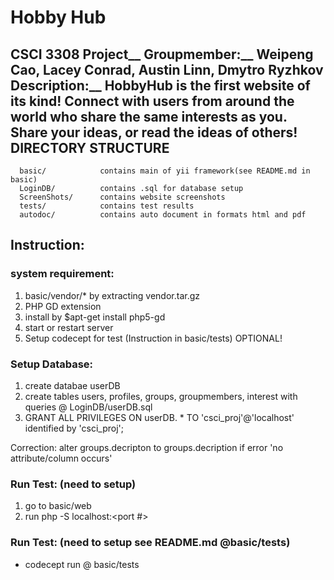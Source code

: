 # Hobby Hub
CSCI 3308 Project__
Groupmember:__
Weipeng Cao, Lacey Conrad, Austin Linn, Dmytro Ryzhkov
Description:__
HobbyHub is the first website of its kind! Connect with users from around the world who share the same interests as you. Share your ideas, or read the ideas of others!
DIRECTORY STRUCTURE
-------------------
      basic/            contains main of yii framework(see README.md in basic)
      LoginDB/          contains .sql for database setup
      ScreenShots/      contains website screenshots
      tests/       		contains test results
      autodoc/			contains auto document in formats html and pdf
      
## Instruction:

### system requirement: 
1. basic/vendor/* by extracting vendor.tar.gz
2. PHP GD extension
  1. install by $apt-get install php5-gd
  2. start or restart server
3. Setup codecept for test (Instruction in basic/tests) OPTIONAL!

### Setup Database:
1. create databae userDB
2. create tables users, profiles, groups, groupmembers, interest with queries @ LoginDB/userDB.sql
3. GRANT ALL PRIVILEGES ON userDB. * TO 'csci_proj'@'localhost' identified by 'csci_proj';

Correction: alter groups.decripton to groups.decription if error 'no attribute/column occurs'

### Run Test: (need to setup)
1. go to basic/web
2. run php -S localhost:<port #> 

### Run Test: (need to setup see README.md @basic/tests)
- codecept run @ basic/tests



